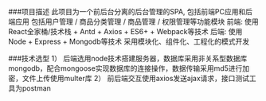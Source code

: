 ###项目描述
此项目为一个前后台分离的后台管理的SPA, 包括前端PC应用和后端应用
包括用户管理 / 商品分类管理 / 商品管理 / 权限管理等功能模块
前端: 使用React全家桶/技术栈 + Antd + Axios + ES6+ + Webpack等技术
后端: 使用Node + Express + Mongodb等技术
采用模块化、组件化、工程化的模式开发


###技术选型
1） 后端选用node技术搭建服务器，数据库采用非关系型数据库mongodb，配合mongoose实现数据库的连接操作，数据传输采用md5进行加密，文件上传使用multer库 2） 前后端交互使用axios发送ajax请求，接口测试工具为postman